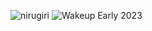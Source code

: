 ![nirugiri](https://img.shields.io/static/v1?label=nirugiri&message=1305310&color=ff69b4)
![Wakeup Early 2023](https://img.shields.io/badge/Wakeup_Early_2023-120/191-blue)
